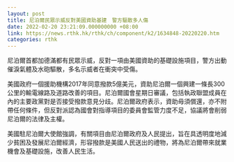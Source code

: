 ```yaml
---
layout: post
title: 尼泊爾民眾示威反對美國資助基建　警方驅散多人傷
date: 2022-02-20 23:21:09.000000000 +08:00
link: https://news.rthk.hk/rthk/ch/component/k2/1634848-20220220.htm
categories: rthk
---
```


尼泊爾首都加德滿都有民眾示威，反對一項由美國資助的基礎設施項目，警方出動催淚氣體及水砲驅散，多名示威者在衝突中受傷。

美國政府一個援助機構2017年同意撥款5億美元，資助尼泊爾一個興建一條長300公里的輸電線路及道路改善的項目。尼泊爾國會星期日審議，包括執政聯盟成員在內的主要政黨對是否接受撥款意見分歧。尼泊爾政府表示，資助毋須償還，亦不附帶任何條件，但反對派認為國會對指導項目的委員會監管力度不足，協議將會削弱尼泊爾的法律及主權。

美國駐尼泊爾大使館強調，有關項目由尼泊爾政府及人民提出，旨在具透明度地減少貧困及發展尼泊爾經濟，形容撥款是美國人民送出的禮物，將為尼泊爾帶來就業機會及基礎設施，改善人民生活。
